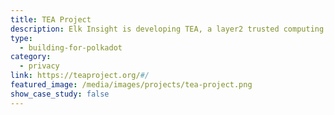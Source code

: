 ```yaml
---
title: TEA Project
description: Elk Insight is developing TEA, a layer2 trusted computing solution on top of a Substrate-based blockchain.
type:
  - building-for-polkadot
category:
  - privacy
link: https://teaproject.org/#/
featured_image: /media/images/projects/tea-project.png
show_case_study: false
---
```

